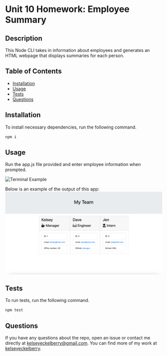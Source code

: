 # Unit 10 Homework: Employee Summary

## Description
This Node CLI takes in information about employees and generates an HTML webpage that displays summaries for each person.

## Table of Contents
* [Installation](#installation)
* [Usage](#usage)
* [Tests](#tests)
* [Questions](#questions)

## Installation
To install necessary dependencies, run the following command.
````bash
npm i
````

## Usage
Run the app.js file provided and enter employee information when prompted.

![Terminal Example](./photos/create_team.gif)

Below is an example of the output of this app:
![Screenshot](./photos/team.png)

## Tests
To run tests, run the following command.
```bash
npm test
```

## Questions
If you have any questions about the repo, open an issue or contact me directly at [kelseyeckelberry@gmail.com](kelseyeckelberry@gmail.com). You can find more of my work at [kelseyeckelberry](https://github.com/kelseyeckelberry). 
